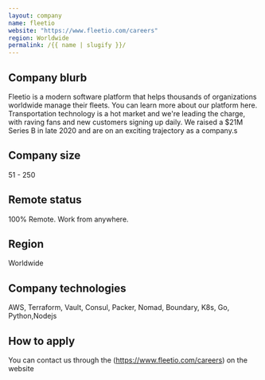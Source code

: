 ```yaml
---
layout: company
name: fleetio
website: "https://www.fleetio.com/careers"
region: Worldwide
permalink: /{{ name | slugify }}/
---
```


## Company blurb

Fleetio is a modern software platform that helps thousands of organizations worldwide manage their fleets. You can learn more about our platform here. Transportation technology is a hot market and we're leading the charge, with raving fans and new customers signing up daily. We raised a $21M Series B in late 2020 and are on an exciting trajectory as a company.s

## Company size

51 - 250

## Remote status

100% Remote. Work from anywhere.

## Region

Worldwide

## Company technologies

AWS, Terraform, Vault, Consul, Packer, Nomad, Boundary, K8s, Go, Python,Nodejs


## How to apply

You can contact us through the (https://www.fleetio.com/careers) on the website